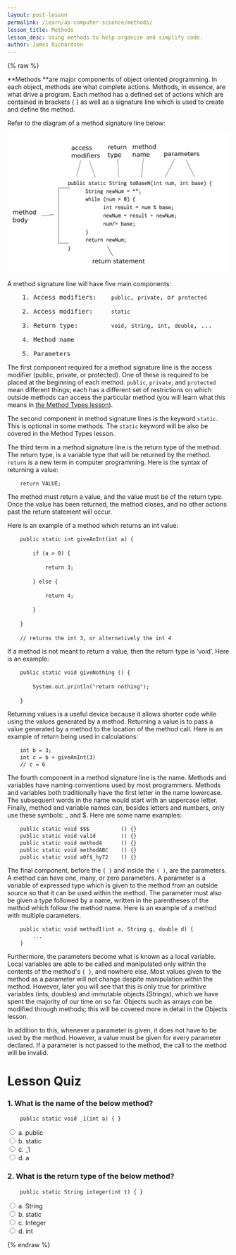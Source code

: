 ```yaml
---
layout: post-lesson
permalink: /learn/ap-computer-science/methods/
lesson_title: Methods
lesson_desc: Using methods to help organize and simplify code. 
author: James Richardson
---
```


<script src="/questions.js"></script>

{% raw %}

**Methods **are major components of object oriented programming. In each object, methods are what complete actions. Methods, in essence, are what drive a program. Each method has a defined set of actions which are contained in brackets { } as well as a signature line which is used to create and define the method.

Refer to the diagram of a method signature line below:

<img src="/assets/lesson_images/method_example.png" alt="Method example" width="600px">

A method signature line will have five main components:

<pre>
    1. Access modifiers:    <code>public</code>, <code>private</code>, or <code>protected</code>

    2. Access modifier:     <code>static</code>

    3. Return type:         <code>void</code>, <code>String</code>, <code>int</code>, <code>double</code>, ...

    4. Method name

    5. Parameters
</pre>

The first component required for a method signature line is the access modifier (public, private, or protected). One of these is required to be placed at the beginning of each method. <code>public</code>, <code>private</code>, and <code>protected</code> mean different things; each has a different set of restrictions on which outside methods can access the particular method (you will learn what this means in [the Method Types lesson](https://teamscode.com/learn/ap-computer-science/method-types/)). 

The second component in method signature lines is the keyword <code>static</code>. This is optional in some methods. The <code>static</code> keyword will be also be covered in the Method Types lesson. 

The third term in a method signature line is the return type of the method. The return type, is a variable type that will be returned by the method. <code>return</code> is a new term in computer programming. Here is the syntax of returning a value:

        return VALUE;

The method must return a value, and the value must be of the return type. Once the value has been returned, the method closes, and no other actions past the return statement will occur.

Here is an example of a method which returns an int value:

        public static int giveAnInt(int a) {

            if (a > 0) {

                return 3;

            } else {

                return 4;

            }

        }

        // returns the int 3, or alternatively the int 4

If a method is not meant to return a value, then the return type is ‘void’. Here is an example:

        public static void giveNothing () {

            System.out.println("return nothing");

        }

Returning values is a useful device because it allows shorter code while using the values generated by a method. Returning a value is to pass a value generated by a method to the location of the method call. Here is an example of return being used in calculations:

        int b = 3;
        int c = b + giveAnInt(3)
        // c = 6

The fourth component in a method signature line is the name. Methods and variables have naming conventions used by most programmers. Methods and variables both traditionally have the first letter in the name lowercase. The subsequent words in the name would start with an uppercase letter. Finally, method and variable names can, besides letters and numbers, only use these symbols: _ and $. Here are some name examples:


        public static void $$$          () {}
        public static void valid        () {}
        public static void method4      () {}
        public static void methodABC    () {}
        public static void a0f$_hy72    () {}


The final component, before the <code>{ }</code> and inside the <code>( )</code>, are the parameters. A method can have one, many, or zero  parameters. A parameter is a variable of expressed type which is given to the method from an outside source so that it can be used within the method. The parameter must also be given a type followed by a name, written in the parentheses of the method which follow the method name. Here is an example of a method with multiple parameters.

        public static void method1(int a, String g, double d) {
            ...
        }

Furthermore, the parameters become what is known as a local variable. Local variables are able to be called and manipulated only within the contents of the method's <code>{ }</code>, and nowhere else. Most values given to the method as a parameter will not change despite manipulation within the method. However, later you will see that this is only true for primitive variables (ints, doubles) and immutable objects (Strings), which we have spent the majority of our time on so far. Objects such as arrays *can* be modified through methods; this will be covered more in detail in the Objects lesson.

In addition to this, whenever a parameter is given, it does not have to be used by the method. However, a value must be given for every parameter declared. If a parameter is not passed to the method, the call to the method will be invalid.


<h1>Lesson Quiz</h1>

<h3>1. What is the name of the below method?</h3>

        public static void _1(int a) { }

<form>
    <div>
        <input type="radio" value="a" name="cc" onchange="check(this, 'c')">
        a. public
    </div>
    <div>
        <input type="radio" value="b" name="cc" onchange="check(this, 'c')">
        b. static
    </div>
    <div>
        <input type="radio" value="c" name="cc" onchange="check(this, 'c')">
        c. _1
    </div>
    <div>
        <input type="radio" value="d" name="cc" onchange="check(this, 'c')">
        d. a
    </div>
</form>

<h3>2. What is the return type of the below method?</h3>

        public static String integer(int t) { }

<form>
    <div>
        <input type="radio" value="a" name="cc" onchange="check(this, 'a')">
        a. String
    </div>
    <div>
        <input type="radio" value="b" name="cc" onchange="check(this, 'a')">
        b. static
    </div>
    <div>
        <input type="radio" value="c" name="cc" onchange="check(this, 'a')">
        c. Integer
    </div>
    <div>
        <input type="radio" value="d" name="cc" onchange="check(this, 'a')">
        d. int
    </div>
</form>

{% endraw %}